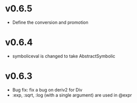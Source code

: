 # v0.6.5

- Define the conversion and promotion

# v0.6.4

- symboliceval is changed to take AbstractSymbolic

# v0.6.3

- Bug fix: fix a bug on deriv2 for Div
- :exp, :sqrt, :log (with a single argument) are used in @expr

